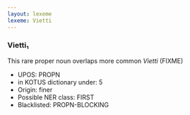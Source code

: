 ```yaml
---
layout: lexeme
lexeme: Vietti
---
```


###  Vietti₁

This rare proper noun overlaps more common *Vietti* (FIXME)
* UPOS:  PROPN
* in KOTUS dictionary under:  5
* Origin:  finer
* Possible NER class:  FIRST
* Blacklisted:  PROPN-BLOCKING

